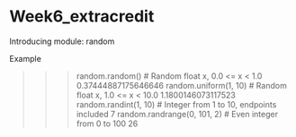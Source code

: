 # Week6_extracredit

Introducing module: random

Example
>>> random.random()        # Random float x, 0.0 <= x < 1.0
0.37444887175646646
>>> random.uniform(1, 10)  # Random float x, 1.0 <= x < 10.0
1.1800146073117523
>>> random.randint(1, 10)  # Integer from 1 to 10, endpoints included
7
>>> random.randrange(0, 101, 2)  # Even integer from 0 to 100
26
